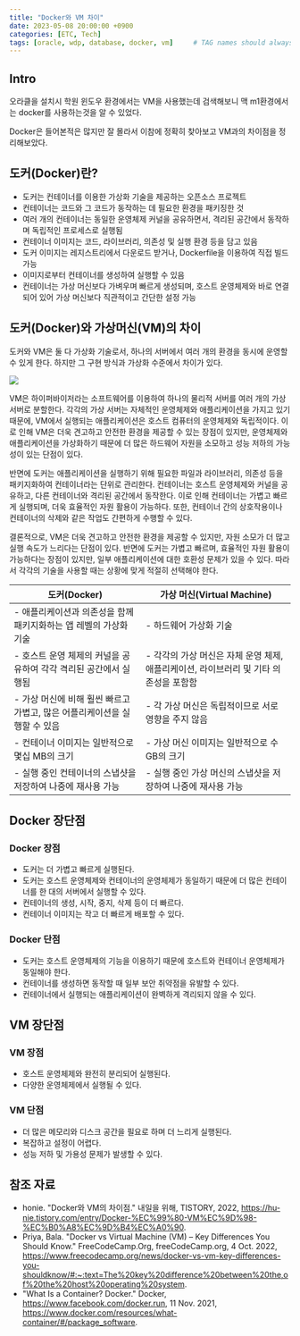 ```yaml
---
title: "Docker와 VM 차이"
date: 2023-05-08 20:00:00 +0900
categories: [ETC, Tech]
tags: [oracle, wdp, database, docker, vm]     # TAG names should always be lowercase
---
```



## Intro
오라클을 설치시 학원 윈도우 환경에서는 VM을 사용했는데 검색해보니 맥 m1환경에서는 docker를 사용하는것을 알 수 있었다.

Docker은 들어본적은 많지만 잘 몰라서 이참에 정확히 찾아보고 VM과의 차이점을 정리해보았다.

## 도커(Docker)란?
- 도커는 컨테이너를 이용한 가상화 기술을 제공하는 오픈소스 프로젝트
- 컨테이너는 코드와 그 코드가 동작하는 데 필요한 환경을 패키징한 것
- 여러 개의 컨테이너는 동일한 운영체제 커널을 공유하면서, 격리된 공간에서 동작하며 독립적인 프로세스로 실행됨
- 컨테이너 이미지는 코드, 라이브러리, 의존성 및 실행 환경 등을 담고 있음
- 도커 이미지는 레지스트리에서 다운로드 받거나, Dockerfile을 이용하여 직접 빌드 가능
- 이미지로부터 컨테이너를 생성하여 실행할 수 있음
- 컨테이너는 가상 머신보다 가벼우며 빠르게 생성되며, 호스트 운영체제와 바로 연결되어 있어 가상 머신보다 직관적이고 간단한 설정 가능

## 도커(Docker)와 가상머신(VM)의 차이


도커와 VM은 둘 다 가상화 기술로서, 하나의 서버에서 여러 개의 환경을 동시에 운영할 수 있게 한다. 하지만 그 구현 방식과 가상화 수준에서 차이가 있다.

![](https://velog.velcdn.com/images/syshin0116/post/7f406cd5-e3b9-4f2b-b57a-daa23f8572f3/image.png)

VM은 하이퍼바이저라는 소프트웨어를 이용하여 하나의 물리적 서버를 여러 개의 가상 서버로 분할한다. 각각의 가상 서버는 자체적인 운영체제와 애플리케이션을 가지고 있기 때문에, VM에서 실행되는 애플리케이션은 호스트 컴퓨터의 운영체제와 독립적이다. 이로 인해 VM은 더욱 견고하고 안전한 환경을 제공할 수 있는 장점이 있지만, 운영체제와 애플리케이션을 가상화하기 때문에 더 많은 하드웨어 자원을 소모하고 성능 저하의 가능성이 있는 단점이 있다.

반면에 도커는 애플리케이션을 실행하기 위해 필요한 파일과 라이브러리, 의존성 등을 패키지화하여 컨테이너라는 단위로 관리한다. 컨테이너는 호스트 운영체제와 커널을 공유하고, 다른 컨테이너와 격리된 공간에서 동작한다. 이로 인해 컨테이너는 가볍고 빠르게 실행되며, 더욱 효율적인 자원 활용이 가능하다. 또한, 컨테이너 간의 상호작용이나 컨테이너의 삭제와 같은 작업도 간편하게 수행할 수 있다.

결론적으로, VM은 더욱 견고하고 안전한 환경을 제공할 수 있지만, 자원 소모가 더 많고 실행 속도가 느리다는 단점이 있다. 반면에 도커는 가볍고 빠르며, 효율적인 자원 활용이 가능하다는 장점이 있지만, 일부 애플리케이션에 대한 호환성 문제가 있을 수 있다. 따라서 각각의 기술을 사용할 때는 상황에 맞게 적절히 선택해야 한다.


| 도커(Docker)                                                              | 가상 머신(Virtual Machine)                                                            |
|---------------------------------------------------------------------------|---------------------------------------------------------------------------------------|
| - 애플리케이션과 의존성을 함께 패키지화하는 앱 레벨의 가상화 기술         | - 하드웨어 가상화 기술                                                                |
| - 호스트 운영 체제의 커널을 공유하여 각각 격리된 공간에서 실행됨          | - 각각의 가상 머신은 자체 운영 체제, 애플리케이션, 라이브러리 및 기타 의존성을 포함함 |
| - 가상 머신에 비해 훨씬 빠르고 가볍고, 많은 어플리케이션을 실행할 수 있음 | - 각 가상 머신은 독립적이므로 서로 영향을 주지 않음                                   |
| - 컨테이너 이미지는 일반적으로 몇십 MB의 크기                             | - 가상 머신 이미지는 일반적으로 수 GB의 크기                                          |
| - 실행 중인 컨테이너의 스냅샷을 저장하여 나중에 재사용 가능               | - 실행 중인 가상 머신의 스냅샷을 저장하여 나중에 재사용 가능                          |

## Docker 장단점
### Docker 장점
- 도커는 더 가볍고 빠르게 실행된다.
- 도커는 호스트 운영체제와 컨테이너의 운영체제가 동일하기 때문에 더 많은 컨테이너를 한 대의 서버에서 실행할 수 있다.
- 컨테이너의 생성, 시작, 중지, 삭제 등이 더 빠르다.
- 컨테이너 이미지는 작고 더 빠르게 배포할 수 있다.

### Docker 단점
- 도커는 호스트 운영체제의 기능을 이용하기 때문에 호스트와 컨테이너 운영체제가 동일해야 한다.
- 컨테이너를 생성하면 동작할 때 일부 보안 취약점을 유발할 수 있다.
- 컨테이너에서 실행되는 애플리케이션이 완벽하게 격리되지 않을 수 있다.

## VM 장단점
### VM 장점
- 호스트 운영체제와 완전히 분리되어 실행된다.
- 다양한 운영체제에서 실행될 수 있다.

### VM 단점
- 더 많은 메모리와 디스크 공간을 필요로 하며 더 느리게 실행된다.
- 복잡하고 설정이 어렵다.
- 성능 저하 및 가용성 문제가 발생할 수 있다.

## 참조 자료

- honie. "Docker와 VM의 차이점." 내일을 위해, TISTORY, 2022, https://hu-nie.tistory.com/entry/Docker-%EC%99%80-VM%EC%9D%98-%EC%B0%A8%EC%9D%B4%EC%A0%90.
- Priya, Bala. "Docker vs Virtual Machine (VM) – Key Differences You Should Know." FreeCodeCamp.Org, freeCodeCamp.org, 4 Oct. 2022, https://www.freecodecamp.org/news/docker-vs-vm-key-differences-you-shouldknow/#:~:text=The%20key%20difference%20between%20the,of%20the%20host%20operating%20system.
- "What Is a Container? Docker." Docker, https://www.facebook.com/docker.run, 11 Nov. 2021, https://www.docker.com/resources/what-container/#/package_software.

